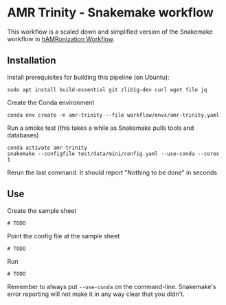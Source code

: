 # AMR Trinity - Snakemake workflow

This workflow is a scaled down and simplified version of the Snakemake workflow
in [hAMRonization Workflow](https://github.com/pha4ge/hAMRonization_workflow.git).


## Installation

Install prerequisites for building this pipeline (on Ubuntu):

    sudo apt install build-essential git zlib1g-dev curl wget file jq

Create the Conda environment

    conda env create -n amr-trinity --file workflow/envs/amr-trinity.yaml

Run a smoke test (this takes a while as Snakemake pulls tools and databases)

    conda activate amr-trinity
    snakemake --configfile test/data/mini/config.yaml --use-conda --cores 1

Rerun the last command.  It should report "Nothing to be done" in seconds


## Use

Create the sample sheet

    # TODO

Point the config file at the sample sheet

    # TODO

Run

    # TODO

Remember to always put `--use-conda` on the command-line.  Snakemake's error
reporting will not make it in any way clear that you didn't.
